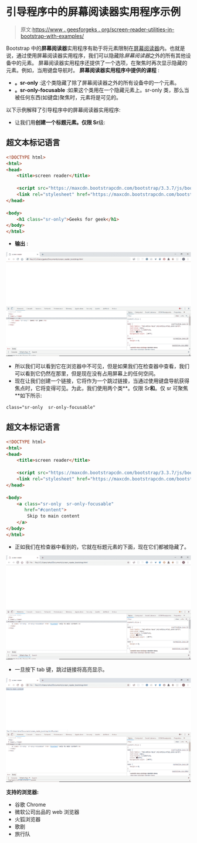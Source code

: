 # 引导程序中的屏幕阅读器实用程序示例

> 原文:[https://www . geesforgeks . org/screen-reader-utilities-in-bootstrap-with-examples/](https://www.geeksforgeeks.org/screen-reader-utilities-in-bootstrap-with-examples/)

Bootstrap 中的**屏幕阅读器**实用程序有助于将元素限制在[屏幕阅读器](https://en.wikipedia.org/wiki/Screen_reader)内。也就是说，通过使用屏幕阅读器实用程序，我们可以隐藏除*屏幕阅读器*之外的所有其他设备中的元素。
屏幕阅读器实用程序还提供了一个选项，在聚焦时再次显示隐藏的元素。例如，当用键盘导航时。
**屏幕阅读器实用程序中提供的课程** :

*   **。sr-only** :这个类隐藏了除了屏幕阅读器之外的所有设备中的一个元素。
*   **。sr-only-focusable** :如果这个类用在一个隐藏元素上。sr-only 类，那么当被任何东西(如键盘)聚焦时，元素将是可见的。

以下示例解释了引导程序中的屏幕阅读器实用程序:

*   让我们用**创建一个标题元素。仅限 Sr**级:

## 超文本标记语言

```html
<!DOCTYPE html>
<html>
<head>
    <title>screen reader</title>

    <script src="https://maxcdn.bootstrapcdn.com/bootstrap/3.3.7/js/bootstrap.min.js" ></script>
    <link rel="stylesheet" href="https://maxcdn.bootstrapcdn.com/bootstrap/3.3.7/css/bootstrap.min.css"/>
</head>

<body>
    <h1 class="sr-only">Geeks for geek</h1>
</body>
</html>
```

*   **输出** :

![heading Screen Reader](img/31800271483e7809e6221b7679f5ca00.png)

*   所以我们可以看到它在浏览器中不可见，但是如果我们在检查器中查看，我们可以看到它仍然在那里，但是现在没有占用屏幕上的任何空间。
*   现在让我们创建一个链接，它将作为一个跳过链接，当通过使用键盘导航获得焦点时，它将变得可见。为此，我们使用两个类**。仅限 Sr**和**。仅 sr 可聚焦**如下所示:

```html
class="sr-only  sr-only-focusable" 
```

## 超文本标记语言

```html
<!DOCTYPE html>
<html>
<head>
    <title>screen reader</title>

    <script src="https://maxcdn.bootstrapcdn.com/bootstrap/3.3.7/js/bootstrap.min.js" ></script>
    <link rel="stylesheet" href="https://maxcdn.bootstrapcdn.com/bootstrap/3.3.7/css/bootstrap.min.css"/>
</head>

<body>
    <a class="sr-only  sr-only-focusable"
       href="#content">
        Skip to main content
    </a>
</body>
</html>
```

*   正如我们在检查器中看到的，它就在标题元素的下面，现在它们都被隐藏了。

![link_screen_reader_bootstrap](img/19dd39c12b39dc6624907e5d1b78e8cb.png)

*   一旦按下 tab 键，跳过链接将高亮显示。

![when we press tab](img/c19cf081536fda7f4bf0af2c5057a069.png)

**支持的浏览器:**

*   谷歌 Chrome
*   微软公司出品的 web 浏览器
*   火狐浏览器
*   歌剧
*   旅行队